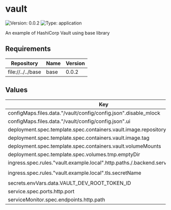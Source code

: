 # vault

![Version: 0.0.2](https://img.shields.io/badge/Version-0.0.2-informational?style=flat-square) ![Type: application](https://img.shields.io/badge/Type-application-informational?style=flat-square)

An example of HashiCorp Vault using base library

## Requirements

| Repository | Name | Version |
|------------|------|---------|
| file://../../base | base | 0.0.2 |

## Values

| Key | Type | Default | Description |
|-----|------|---------|-------------|
| configMaps.files.data."/vault/config/config.json".disable_mlock | bool | `true` |  |
| configMaps.files.data."/vault/config/config.json".ui | bool | `true` |  |
| deployment.spec.template.spec.containers.vault.image.repository | string | `"hashicorp/vault"` |  |
| deployment.spec.template.spec.containers.vault.image.tag | string | `"1.20.2"` |  |
| deployment.spec.template.spec.containers.vault.volumeMounts | string | `nil` |  |
| deployment.spec.template.spec.volumes.tmp.emptyDir | object | `{}` |  |
| ingress.spec.rules."vault.example.local".http.paths./.backend.service.port.name | string | `"http"` |  |
| ingress.spec.rules."vault.example.local".tls.secretName | string | `"vault-tls-secret"` |  |
| secrets.envVars.data.VAULT_DEV_ROOT_TOKEN_ID | string | `"root"` |  |
| service.spec.ports.http.port | int | `8200` |  |
| serviceMonitor.spec.endpoints.http.path | string | `"/sys/metrics"` |  |

